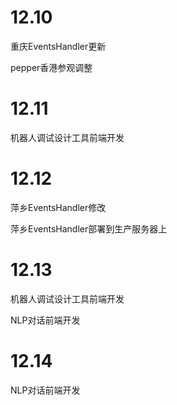# 12.10

重庆EventsHandler更新

 pepper香港参观调整

# 12.11

机器人调试设计工具前端开发

# 12.12

萍乡EventsHandler修改

萍乡EventsHandler部署到生产服务器上

# 12.13

机器人调试设计工具前端开发

NLP对话前端开发

# 12.14

NLP对话前端开发

